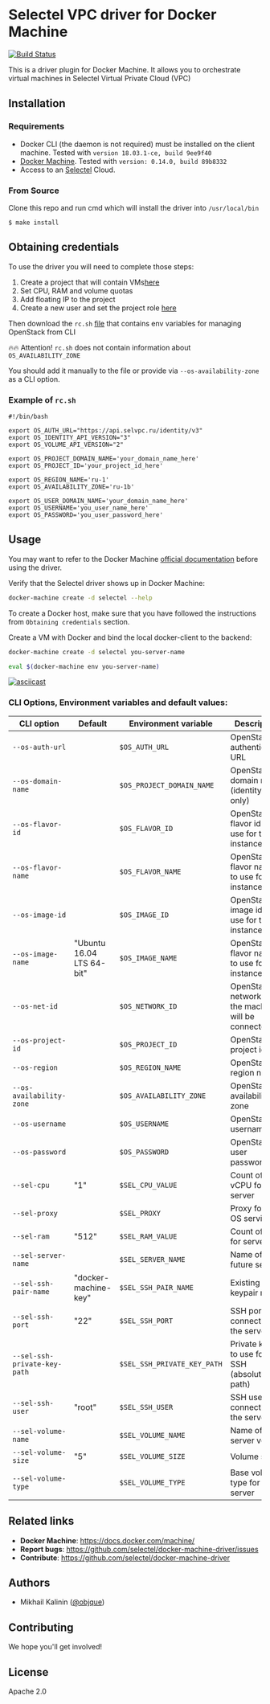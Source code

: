 <!--[metadata]>
+++
title = "Selectel Docker Machine Driver"
description = "selectel driver for docker machine"
keywords = ["machine, selectel, driver, docker"]
[menu.main]
parent="smn_machine_drivers"
+++
<![end-metadata]-->
# Selectel VPC driver for Docker Machine

[![Build Status](https://travis-ci.org/selectel/docker-machine-driver.svg?branch=master)](https://travis-ci.org/selectel/docker-machine-driver)

This is a driver plugin for Docker Machine. It allows you to
orchestrate virtual machines in Selectel Virtual Private Cloud (VPC)

## Installation

### Requirements

* Docker CLI (the daemon is not required) must be installed on the client machine. Tested with `version 18.03.1-ce, build 9ee9f40`
* [Docker Machine](https://docs.docker.com/machine/). Tested with `version: 0.14.0, build 89b8332`
* Access to an [Selectel](https://my.selectel.ru/vpc/access) Cloud.


### From Source

Clone this repo and run cmd which will install the driver into `/usr/local/bin`

```
$ make install
```

## Obtaining credentials
To use the driver you will need to complete those steps:
1. Create a project that will contain VMs[here](https://my.selectel.ru/vpc/projects)
2. Set CPU, RAM and volume quotas
3. Add floating IP to the project
4. Create a new user and set the project role [here](https://my.selectel.ru/vpc/users)

Then download the `rc.sh` [file](https://my.selectel.ru/vpc/access)
that contains env variables for managing OpenStack from CLI

🔥🔥 Attention! `rc.sh` does not contain information about `OS_AVAILABILITY_ZONE`

You should add it manually to the file or provide via `--os-availability-zone` as a СLI option.

### Example of `rc.sh`
```
#!/bin/bash

export OS_AUTH_URL="https://api.selvpc.ru/identity/v3"
export OS_IDENTITY_API_VERSION="3"
export OS_VOLUME_API_VERSION="2"

export OS_PROJECT_DOMAIN_NAME='your_domain_name_here'
export OS_PROJECT_ID='your_project_id_here'

export OS_REGION_NAME='ru-1'
export OS_AVAILABILITY_ZONE='ru-1b'

export OS_USER_DOMAIN_NAME='your_domain_name_here'
export OS_USERNAME='you_user_name_here'
export OS_PASSWORD='you_user_password_here'
```

## Usage
You may want to refer to the Docker Machine [official documentation](https://docs.docker.com/machine/) before using the driver.

Verify that the Selectel driver shows up in Docker Machine:

```bash
docker-machine create -d selectel --help
```
To create a Docker host, make sure that you have followed the instructions from `Obtaining credentials` section.

Create a VM with Docker and bind the local docker-client to the backend:
```bash
docker-machine create -d selectel you-server-name

eval $(docker-machine env you-server-name)
```

[![asciicast](https://asciinema.org/a/182929.png)](https://asciinema.org/a/182929)


### CLI Options, Environment variables and default values:

| CLI option                   | Default                     | Environment variable        | Description                                             |
|------------------------------|-----------------------------|-----------------------------|---------------------------------------------------------|
| `--os-auth-url`              |                             | `$OS_AUTH_URL`              | OpenStack authentication URL                            |
| `--os-domain-name`           |                             | `$OS_PROJECT_DOMAIN_NAME`   | OpenStack domain name (identity v3 only)                |
| `--os-flavor-id`             |                             | `$OS_FLAVOR_ID`             | OpenStack flavor id to use for the instance             |
| `--os-flavor-name`           |                             | `$OS_FLAVOR_NAME`           | OpenStack flavor name to use for the instance           |
| `--os-image-id`              |                             | `$OS_IMAGE_ID`              | OpenStack image id to use for the instance              |
| `--os-image-name`            | "Ubuntu 16.04 LTS 64-bit"   | `$OS_IMAGE_NAME`            | OpenStack flavor name to use for the instance           |
| `--os-net-id`                |                             | `$OS_NETWORK_ID`            | OpenStack network id the machine will be connected on   |
| `--os-project-id`            |                             | `$OS_PROJECT_ID`            | OpenStack project id                                    |
| `--os-region`                |                             | `$OS_REGION_NAME`           | OpenStack region name                                   |
| `--os-availability-zone`     |                             | `$OS_AVAILABILITY_ZONE`     | OpenStack availability zone                             |
| `--os-username`              |                             | `$OS_USERNAME`              | OpenStack username                                      |
| `--os-password`              |                             | `$OS_PASSWORD`              | OpenStack user password                                 |
| `--sel-cpu`                  | "1"                         | `$SEL_CPU_VALUE`            | Count of vCPU for server                                |
| `--sel-proxy`                |                             | `$SEL_PROXY`                | Proxy for the OS services                               |
| `--sel-ram`                  | "512"                       | `$SEL_RAM_VALUE`            | Count of RAM for server                                 |
| `--sel-server-name`          |                             | `$SEL_SERVER_NAME`          | Name of future server                                   |
| `--sel-ssh-pair-name`        | "docker-machine-key"        | `$SEL_SSH_PAIR_NAME`        | Existing keypair name                                   |
| `--sel-ssh-port`             | "22"                        | `$SEL_SSH_PORT`             | SSH port for connecting to the server                   |
| `--sel-ssh-private-key-path` |                             | `$SEL_SSH_PRIVATE_KEY_PATH` | Private keyfile to use for SSH (absolute path)          |
| `--sel-ssh-user`             | "root"                      | `$SEL_SSH_USER`             | SSH user for connecting to the server                   |
| `--sel-volume-name`          |                             | `$SEL_VOLUME_NAME`          | Name of the server volume                               |
| `--sel-volume-size`          | "5"                         | `$SEL_VOLUME_SIZE`          | Volume size                                             |
| `--sel-volume-type`          |                             | `$SEL_VOLUME_TYPE`          | Base volume type for server                             |

## Related links

- **Docker Machine**: https://docs.docker.com/machine/
- **Report bugs**: https://github.com/selectel/docker-machine-driver/issues
- **Contribute**: https://github.com/selectel/docker-machine-driver

## Authors

* Mikhail Kalinin ([@objque](https://github.com/objque))

## Contributing

We hope you'll get involved!

## License

Apache 2.0
